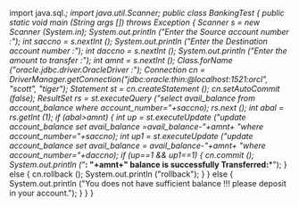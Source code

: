 import java.sql.*;
import java.util.Scanner;
public class BankingTest
{
       public static void main (String args []) throws Exception
       {
             Scanner s = new Scanner (System.in);
             System.out.println ("Enter the Source account number :");
             int saccno = s.nextInt ();
             System.out.println ("Enter the Destination account number :"); 
             int daccno = s.nextInt ();
             System.out.println ("Enter the amount to transfer :");
             int amnt = s.nextInt ();
             Class.forName ("oracle.jdbc.driver.OracleDriver :");
             Connection cn = DriverManager.getConnection("jdbc:oracle:thin:@localhost:1521:orcl", "scott", "tiger");
             Statement st = cn.createStatement ();
             cn.setAutoCommit (false);
             ResultSet rs = st.executeQuery ("select avail_balance from account_balance where account_number="+saccno);
             rs.next ();
             int abal = rs.getInt (1);
             if (abal>amnt)
            {
                 int up = st.executeUpdate ("update account_balance set avail_balance =avail_balance-"+amnt+ "where account_number="+saccno);
                 int up1 = st.executeUpdate ("update account_balance set avail_balance = avail_balance-"+amnt+ "where account_number="+daccno);
                 if (up==1 && up1==1)
                 {
                     cn.commit ();
                     System.out.println ("*******: "+amnt+" balance is successfully Transferred:*******");
                 }
                 else
                 {
                      cn.rollback ();
                      System.out.println ("rollback");
                 }
            }
            else
            {
                System.out.println ("You does not have sufficient balance !!! please deposit in your account.");
            }
        }
}

